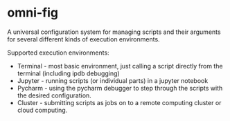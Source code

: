 # omni-fig

A universal configuration system for managing scripts and their arguments for several different kinds of execution environments.

Supported execution environments:

- Terminal - most basic environment, just calling a script directly from the terminal (including ipdb debugging)
- Jupyter - running scripts (or individual parts) in a jupyter notebook
- Pycharm - using the pycharm debugger to step through the scripts with the desired configuration.
- Cluster - submitting scripts as jobs on to a remote computing cluster or cloud computing.
